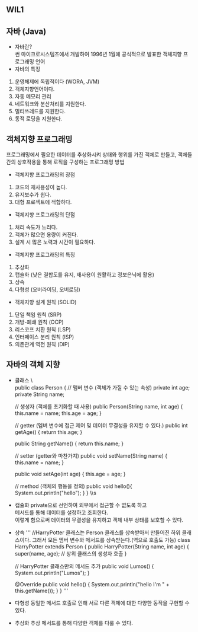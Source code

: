 ## WIL1
자바 (Java)
---
* 자바란?   
썬 마이크로시스템즈에서 개발하여 1996년 1월에 공식적으로 발표한 객체지향 프로그래밍 언어
* 자바의 특징
1. 운영체제에 독립적이다 (WORA, JVM)
2. 객체지향언어이다.
3. 자동 메모리 관리
4. 네트워크와 분산처리를 지원한다.
5. 멀티쓰레드를 지원한다.
6. 동적 로딩을 지원한다.

객체지향 프로그래밍
---
프로그래밍에서 필요한 데이터를 추상화시켜 상태와 행위를 가진 객체로 만들고, 객체들간의 상호작용을 통해 로직을 구성하는 프로그래밍 방법
* 객체지향 프로그래밍의 장점
1. 코드의 재사용성이 높다.
2. 유지보수가 쉽다.
3. 대형 프로젝트에 적합하다.

* 객체지향 프로그래밍의 단점
1. 처리 속도가 느리다.
2. 객체가 많으면 용량이 커진다.
3. 설계 시 많은 노력과 시간이 필요하다.

* 객체지향 프로그래밍의 특징
1. 추상화
2. 캡슐화 (낮은 결합도를 유지, 재사용이 원활하고 정보은닉에 활용)
3. 상속
4. 다형성 (오버라이딩, 오버로딩)

* 객체지향 설계 원칙 (SOLID)
1. 단일 책임 원칙 (SRP)
2. 개방-폐쇄 원칙 (OCP)
3. 리스코프 치환 원칙 (LSP)
4. 인터페이스 분리 원칙 (ISP)
5. 의존관계 역전 원칙 (DIP)

자바의 객체 지향 
---
* 클래스
\\\
public class Person {
    // 맴버 변수 (객체가 가질 수 있는 속성)
    private int age;
    private String name;

    // 생성자 (객체를 초기화할 때 사용)
    public Person(String name, int age) {
        this.name = name;
        this.age = age;
    }

    // getter (멤버 변수에 접근 제어 및 데이터 무결성을 유지할 수 있다.)
    public int getAge() {
        return this.age;
    }

    public String getName() {
        return this.name;
    }

    // setter (getter와 마찬가지)
    public void setName(String name) {
        this.name = name;
    }

    public void setAge(int age) {
        this.age = age;
    }

    // method (객체의 행동을 정의)
    public void hello(){
        System.out.println("hello");
    }
}
\\\s

* 캡슐화
private으로 선언하여 외부에서 접근할 수 없도록 하고   
메서드를 통해 데이터를 설정하고 조회한다.   
이렇게 함으로써 데이터의 무결성을 유지하고 객체 내부 상태를 보호할 수 있다.

* 상속
'''
//HarryPotter 클래스는 Person 클래스를 상속받아서 만들어진 하위 클래스이다. 그래서 모든 멤버 변수와 메서드를 상속받는다.(역으로 호출도 가능)
class HarryPotter extends Person { 
    public HarryPotter(String name, int age) {
        super(name, age); // 상위 클래스의 생성자 호출
    }

    // HarryPotter 클래스만의 메서드 추가
    public void Lumos() {
        System.out.println("Lumos");
    }

    @Override
    public void hello() {
        System.out.println("hello I'm " + this.getName());
    }
}
'''
* 다형성
동일한 메서드 호출로 인해 서로 다른 객체에 대한 다양한 동작을 구현할 수 있다.

* 추상화
추상 메서드를 통해 다양한 객체를 다룰 수 있다.